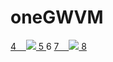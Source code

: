 # oneGWVM

<a href="https://portal.azure.com/#create/Microsoft.Template/uri/https%3A%2F%2Fraw.githubusercontent.com%2FAzure%2FxiaoyingLJ%2Fmaster%2Fquick-create-vm-with-data-management-gateway%2Fazuredeploy.json" target="_blank">
4
    <img src="http://azuredeploy.net/deploybutton.png"/>
5
</a>
6
<a href="http://armviz.io/#/?load=https%3A%2F%2Fraw.githubusercontent.com%2FAzure%2FxiaoyingLJ%2Fmaster%2Fquick-create-vm-with-data-management-gateway%2Fazuredeploy.json" target="_blank">
7
    <img src="http://armviz.io/visualizebutton.png"/>
8
</a>
